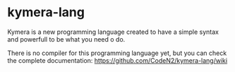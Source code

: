 # kymera-lang
Kymera is a new programming language created to have a simple syntax and powerfull to be what you need o do.

There is no compiler for this programming language yet, but you can check the complete documentation: https://github.com/CodeN2/kymera-lang/wiki
